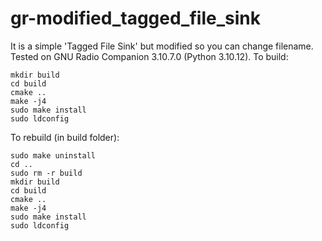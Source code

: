 # gr-modified_tagged_file_sink
It is a simple 'Tagged File Sink' but modified so you can change filename.
Tested on GNU Radio Companion 3.10.7.0 (Python 3.10.12).
To build:
```
mkdir build 
cd build 
cmake .. 
make -j4 
sudo make install 
sudo ldconfig
```


To rebuild (in build folder):
```
sudo make uninstall
cd ..
sudo rm -r build
mkdir build 
cd build 
cmake .. 
make -j4 
sudo make install 
sudo ldconfig
```
